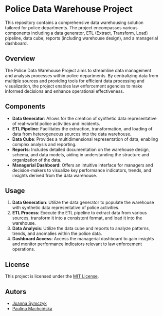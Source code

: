 # Police Data Warehouse Project

This repository contains a comprehensive data warehousing solution tailored for police departments. The project encompasses various components including a data generator, ETL (Extract, Transform, Load) pipeline, data cube, reports (including warehouse design), and a managerial dashboard.

## Overview

The Police Data Warehouse Project aims to streamline data management and analysis processes within police departments. By centralizing data from multiple sources and providing tools for efficient data processing and visualization, the project enables law enforcement agencies to make informed decisions and enhance operational effectiveness.

## Components

- **Data Generator**: Allows for the creation of synthetic data representative of real-world police activities and incidents.
- **ETL Pipeline**: Facilitates the extraction, transformation, and loading of data from heterogeneous sources into the data warehouse.
- **Data Cube**: Provides a multidimensional representation of data, enabling complex analysis and reporting.
- **Reports**: Includes detailed documentation on the warehouse design, schema, and data models, aiding in understanding the structure and organization of the data.
- **Managerial Dashboard**: Offers an intuitive interface for managers and decision-makers to visualize key performance indicators, trends, and insights derived from the data warehouse.

## Usage

1. **Data Generation**: Utilize the data generator to populate the warehouse with synthetic data representative of police activities.
2. **ETL Process**: Execute the ETL pipeline to extract data from various sources, transform it into a consistent format, and load it into the warehouse.
3. **Data Analysis**: Utilize the data cube and reports to analyze patterns, trends, and anomalies within the police data.
4. **Dashboard Access**: Access the managerial dashboard to gain insights and monitor performance indicators relevant to law enforcement operations.

## License

This project is licensed under the [MIT License](LICENSE).

## Autors

- [Joanna Symczyk](https://github.com/cariotic)
- [Paulina Machcińska](https://github.com/PaulinaM122)
